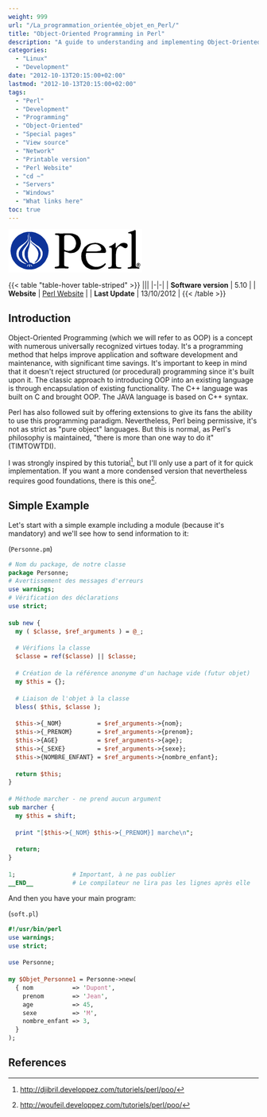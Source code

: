 ```yaml
---
weight: 999
url: "/La_programmation_orientée_objet_en_Perl/"
title: "Object-Oriented Programming in Perl"
description: "A guide to understanding and implementing Object-Oriented Programming in Perl, including basic concepts and practical examples"
categories: 
  - "Linux"
  - "Development"
date: "2012-10-13T20:15:00+02:00"
lastmod: "2012-10-13T20:15:00+02:00"
tags: 
  - "Perl"
  - "Development"
  - "Programming"
  - "Object-Oriented"
  - "Special pages"
  - "View source"
  - "Network"
  - "Printable version"
  - "Perl Website"
  - "cd ~"
  - "Servers"
  - "Windows"
  - "What links here"
toc: true
---
```


![Perl](/images/perl_logo.png)

{{< table "table-hover table-striped" >}}
|||
|-|-|
| **Software version** | 5.10 |
| **Website** | [Perl Website](https://www.perl.org) |
| **Last Update** | 13/10/2012 |
{{< /table >}}

## Introduction

Object-Oriented Programming (which we will refer to as OOP) is a concept with numerous universally recognized virtues today. It's a programming method that helps improve application and software development and maintenance, with significant time savings. It's important to keep in mind that it doesn't reject structured (or procedural) programming since it's built upon it. The classic approach to introducing OOP into an existing language is through encapsulation of existing functionality. The C++ language was built on C and brought OOP. The JAVA language is based on C++ syntax.

Perl has also followed suit by offering extensions to give its fans the ability to use this programming paradigm. Nevertheless, Perl being permissive, it's not as strict as "pure object" languages. But this is normal, as Perl's philosophy is maintained, "there is more than one way to do it" (TIMTOWTDI).

I was strongly inspired by this tutorial[^1], but I'll only use a part of it for quick implementation. If you want a more condensed version that nevertheless requires good foundations, there is this one[^2].

## Simple Example

Let's start with a simple example including a module (because it's mandatory) and we'll see how to send information to it:

(`Personne.pm`)

```perl
# Nom du package, de notre classe
package Personne;
# Avertissement des messages d'erreurs
use warnings;
# Vérification des déclarations
use strict;

sub new {
  my ( $classe, $ref_arguments ) = @_;

  # Vérifions la classe
  $classe = ref($classe) || $classe;

  # Création de la référence anonyme d'un hachage vide (futur objet)
  my $this = {};

  # Liaison de l'objet à la classe
  bless( $this, $classe );

  $this->{_NOM}          = $ref_arguments->{nom};
  $this->{_PRENOM}       = $ref_arguments->{prenom};
  $this->{AGE}           = $ref_arguments->{age};
  $this->{_SEXE}         = $ref_arguments->{sexe};
  $this->{NOMBRE_ENFANT} = $ref_arguments->{nombre_enfant};

  return $this;
}

# Méthode marcher - ne prend aucun argument
sub marcher {
  my $this = shift;

  print "[$this->{_NOM} $this->{_PRENOM}] marche\n";

  return;
}

1;                # Important, à ne pas oublier
__END__           # Le compilateur ne lira pas les lignes après elle
```

And then you have your main program:

(`soft.pl`)

```perl
#!/usr/bin/perl
use warnings;
use strict;

use Personne;

my $Objet_Personne1 = Personne->new(
  { nom           => 'Dupont',
    prenom        => 'Jean',
    age           => 45,
    sexe          => 'M',
    nombre_enfant => 3,
  }
);
```

## References

[^1]: http://djibril.developpez.com/tutoriels/perl/poo/
[^2]: http://woufeil.developpez.com/tutoriels/perl/poo/

